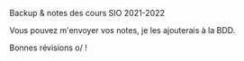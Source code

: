 Backup & notes des cours SIO 2021-2022

Vous pouvez m'envoyer vos notes, je les ajouterais à la BDD.

Bonnes révisions o/ !
